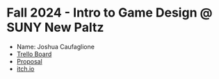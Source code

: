 # Fall 2024 - Intro to Game Design @ SUNY New Paltz
* Name: Joshua Caufaglione
* [Trello Board](https://trello.com/b/t5pNhfbN/new-paltz-game-design-final-project-template)
* [Proposal](Caufaglione-proposal.pdf)
* [itch.io](https://sessiom.itch.io/mechanic-demo)
